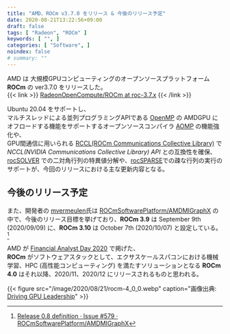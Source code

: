 ```yaml
---
title: "AMD、ROCm v3.7.0 をリリース & 今後のリリース予定"
date: 2020-08-21T13:22:56+09:00
draft: false
tags: [ "Radeon", "ROCm" ]
keywords: [ "", ]
categories: [ "Software", ]
noindex: false
# summary: ""
---
```


AMD は 大規模GPUコンピューティングのオープンソースプラットフォーム **ROCm** の ver3.7.0 をリリースした。  
{{< link >}} [RadeonOpenCompute/ROCm at roc-3.7.x](https://github.com/RadeonOpenCompute/ROCm/tree/roc-3.7.x) {{< /link >}}

Ubuntu 20.04 をサポートし、  
マルチスレッドによる並列プログラミングAPIである [OpenMP](https://www.openmp.org/) の AMDGPU にオフロードする機能をサポートするオープンソースコンパイラ [AOMP](https://github.com/ROCm-Developer-Tools/aomp) の機能強化や、  
GPU間通信に用いられる [RCCL(ROCm Communications Collective Library)](https://github.com/ROCmSoftwarePlatform/rccl) で *NCCL(NVIDIA Communications Collective Library) API* との互換性を確保、  
[rocSOLVER](https://github.com/ROCmSoftwarePlatform/rocSOLVER) での二対角行列の特異値分解や、[rocSPARSE](https://github.com/ROCmSoftwarePlatform/rocSPARSE)での疎な行列の実行のサポートが、今回のリリースにおける主な更新内容となる。  

## 今後のリリース予定

また、開発者の [mvermeulen](https://github.com/mvermeulen)氏は [ROCmSoftwarePlatform/AMDMIGraphX](https://github.com/ROCmSoftwarePlatform/AMDMIGraphX) の中で、今後のリリース目標を挙げており、**ROCm 3.9** は September 9th (2020/09/09) に、**ROCm 3.10** は October 7th (2020/10/07) と設定している。[^rocm-3_9-10]  

[^rocm-3_9-10]: [Release 0.8 definition · Issue #579 · ROCmSoftwarePlatform/AMDMIGraphX](https://github.com/ROCmSoftwarePlatform/AMDMIGraphX/issues/579)


AMD が [Financial Analyst Day 2020](https://ir.amd.com/events/event-details/financial-analyst-day-2020) で掲げた、  
**ROCm** がソフトウェアスタックとして、エクサスケールスパコンにおける機械学習、HPC (高性能コンピューティング) を満たすソリューションとなる **ROCm 4.0** はそれ以降、2020/11、2020/12 にリリースされるものと思われる。  

{{< figure src="/image/2020/08/21/rocm-4_0_0.webp" caption="画像出典: [Driving GPU Leadership](https://ir.amd.com/static-files/321c4810-ffe2-4d6c-863f-690464c033a9)" >}}

